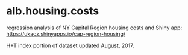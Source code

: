 # alb.housing.costs
regression analysis of NY Capital Region housing costs and Shiny app: https://ukacz.shinyapps.io/cap-region-housing/

H+T index portion of dataset updated August, 2017. 
